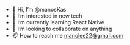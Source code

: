 - 👋 Hi, I’m @manosKas
- 👀 I’m interested in new tech
- 🌱 I’m currently learning React Native
- 💞️ I’m looking to collaborate on anything
- 📫 How to reach me manolee22@gmail.com

<!---
manosKas/manosKas is a ✨ special ✨ repository because its `README.md` (this file) appears on your GitHub profile.
You can click the Preview link to take a look at your changes.
--->
